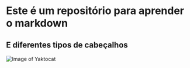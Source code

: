 # Este é um repositório para aprender o markdown

## E diferentes tipos de cabeçalhos

![Image of Yaktocat](https://octodex.github.com/images/yaktocat.png)
